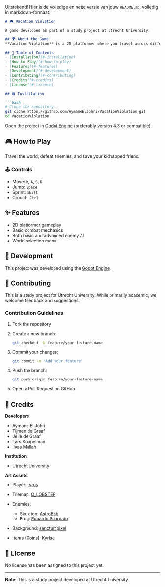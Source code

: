 Uitstekend! Hier is de volledige en nette versie van jouw `README.md`, volledig in markdown-formaat:

````markdown
# 🎮 Vacation Violation

A game developed as part of a study project at Utrecht University.

## 🌍 About the Game
**Vacation Violation** is a 2D platformer where you travel across different parts of the world to rescue your friend while defeating enemies along the way.

## 📑 Table of Contents
- [Installation](#-installation)
- [How to Play](#-how-to-play)
- [Features](#-features)
- [Development](#-development)
- [Contributing](#-contributing)
- [Credits](#-credits)
- [License](#-license)

## 🛠️ Installation

```bash
# Clone the repository
git clone https://github.com/AymaneElJohri/VacationViolation.git
cd VacationViolation
````

Open the project in [Godot Engine](https://godotengine.org/) (preferably version 4.3 or compatible).

## 🎮 How to Play

Travel the world, defeat enemies, and save your kidnapped friend.

### 🕹️ Controls

* Move: `W`, `A`, `S`, `D`
* Jump: `Space`
* Sprint: `Shift`
* Crouch: `Ctrl`

## ✨ Features

* 2D platformer gameplay
* Basic combat mechanics
* Both basic and advanced enemy AI
* World selection menu

## 🧱 Development

This project was developed using the [Godot Engine](https://godotengine.org/).

## 🤝 Contributing

This is a study project for Utrecht University. While primarily academic, we welcome feedback and suggestions.

### Contribution Guidelines

1. Fork the repository
2. Create a new branch:

   ```bash
   git checkout -b feature/your-feature-name
   ```
3. Commit your changes:

   ```bash
   git commit -m "Add your feature"
   ```
4. Push the branch:

   ```bash
   git push origin feature/your-feature-name
   ```
5. Open a Pull Request on GitHub

## 👥 Credits

**Developers**

* Aymane El Johri
* Tijmen de Graaf
* Jelle de Graaf
* Lars Koppelman
* Ilyas Mallah

**Institution**

* Utrecht University

**Art Assets**

* Player: [rvros](https://rvros.itch.io/animated-pixel-hero)
* Tilemap: [O\_LOBSTER](https://o-lobster.itch.io/platformmetroidvania-pixel-art-asset-pack)
* Enemies:

  * Skeleton: [AstroBob](https://astrobob.itch.io/animated-pixel-art-skeleton)
  * Frog: [Eduardo Scarpato](https://eduardscarpato.itch.io/toxic-frog-animations-pixel-art-2d-free)
* Background: [sanctumpixel](https://sanctumpixel.itch.io/forest-lite-pixel-art-tileset)
* Items (Coins): [Kyrise](https://kyrise.itch.io/kyrises-free-16x16-rpg-icon-pack)

## 📜 License

No license has been assigned to this project yet.

---

**Note:** This is a study project developed at Utrecht University.


